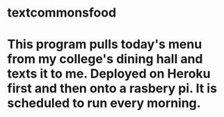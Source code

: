 # textcommonsfood
# This program pulls today's menu from my college's dining hall and texts it to me. Deployed on Heroku first and then onto a rasbery pi. It is scheduled to run every morning.
